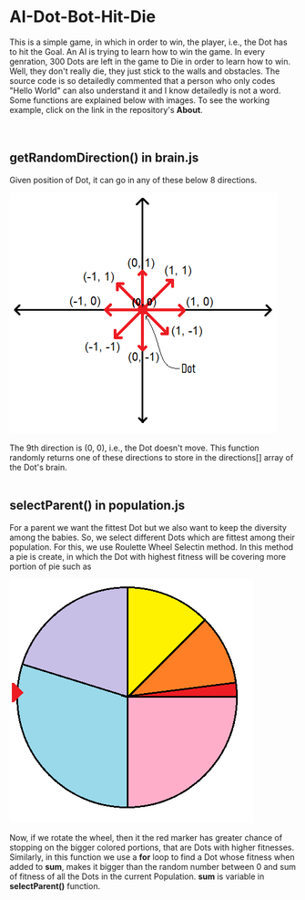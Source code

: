 # AI-Dot-Bot-Hit-Die

This is a simple game, in which in order to win, the player, i.e., the Dot has to hit the Goal. 
An AI is trying to learn how to win the game. In every genration, 300 Dots are left in the game to Die in order to learn how to win. Well, they don't really die, they just stick
to the walls and obstacles. 
The source code is so detailedly commented that a person who only codes "Hello World" can also understand it and I know detailedly is not a word.
Some functions are explained below with images.
To see the working example, click on the link in the repository's __About__.
</br>
</br>
</br>
## getRandomDirection() in brain.js
Given position of Dot, it can go in any of these below 8 directions.

![](https://github.com/Saniya07/AI-Dot-Bot-Hit-Die/blob/master/images/Git.png)

The 9th direction is (0, 0), i.e., the Dot doesn't move. This function randomly returns one of these directions to store in the directions[] array of the Dot's brain.
</br>
</br>
## selectParent() in population.js
For a parent we want the fittest Dot but we also want to keep the diversity among the babies. So, we select different Dots which are fittest among their population. For this, we use Roulette Wheel Selectin method. In this method a pie is create, in which the Dot with highest fitness will be covering more portion of pie such as

![](https://github.com/Saniya07/AI-Dot-Bot-Hit-Die/blob/master/images/Git2.png)

Now, if we rotate the wheel, then it the red marker has greater chance of stopping on the bigger colored portions, that are Dots with higher fitnesses.
Similarly, in this function we use a __for__ loop to find a Dot whose fitness when added to __sum__, makes it bigger than the random number between 0 and sum of fitness of all the Dots in the current Population. __sum__ is variable in __selectParent()__ function.
